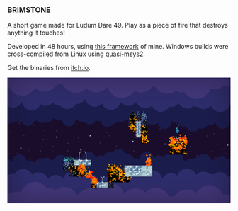 ### BRIMSTONE

A short game made for Ludum Dare 49. Play as a piece of fire that destroys anything it touches!

Developed in 48 hours, using [this framework](https://github.com/HolyBlackCat/imp-re) of mine. Windows builds were cross-compiled from Linux using [quasi-msys2](https://github.com/HolyBlackCat/quasi-msys2).

Get the binaries from [itch.io](https://holyblackcat.itch.io/brimstone).

![](media/screenshot_1.png)

